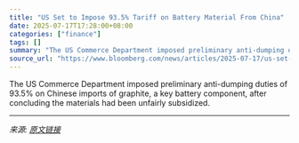 ```yaml
---
title: "US Set to Impose 93.5% Tariff on Battery Material From China"
date: 2025-07-17T17:28:00+08:00
categories: ["finance"]
tags: []
summary: "The US Commerce Department imposed preliminary anti-dumping duties of 93.5% on Chinese imports of graphite, a key battery component, after concluding the materials had been unfairly subsidized."
source_url: "https://www.bloomberg.com/news/articles/2025-07-17/us-set-to-impose-93-5-tariff-on-key-battery-material-from-china"
---
```


The US Commerce Department imposed preliminary anti-dumping duties of 93.5% on Chinese imports of graphite, a key battery component, after concluding the materials had been unfairly subsidized.

---

*来源: [原文链接](https://www.bloomberg.com/news/articles/2025-07-17/us-set-to-impose-93-5-tariff-on-key-battery-material-from-china)*
